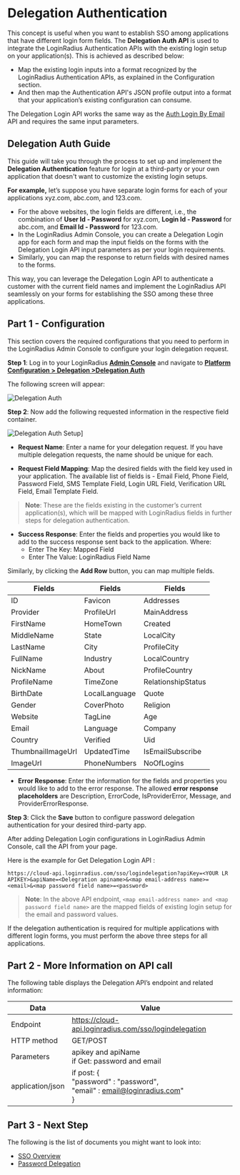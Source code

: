 # Delegation Authentication 

This concept is useful when you want to establish SSO among applications that have different login form fields. The **Delegation Auth API** is used to integrate the LoginRadius Authentication APIs with the existing login setup on your application(s). This is achieved as described below:


- Map the existing login inputs into a format recognized by the LoginRadius Authentication APIs, as explained in the Configuration section.
- And then map the Authentication API's JSON profile output into a format that your application’s existing configuration can consume.


The Delegation Login API works the same way as the [Auth Login By Email](/api/v2/customer-identity-api/authentication/auth-login-by-email/) API and requires the same input parameters. 

## Delegation Auth Guide

This guide will take you through the process to set up and implement the **Delegation Authentication** feature for login at a third-party or your own application that doesn't want to customize the existing login setups.

**For example,** let’s suppose you have separate login forms for each of your applications xyz.com, abc.com, and 123.com.

- For the above websites, the login fields are different, i.e., the combination of **User Id - Password** for xyz.com, **Login Id - Password** for abc.com, and **Email Id - Password** for 123.com. 
- In the LoginRadius Admin Console, you can create a Delegation Login app for each form and map the input fields on the forms with the Delegation Login API input parameters as per your login requirements.  
- Similarly, you can map the response to return fields with desired names to the forms. 

This way, you can leverage the Delegation Login API to authenticate a customer with the current field names and implement the LoginRadius API seamlessly on your forms for establishing the SSO among these three applications.

## Part 1 - Configuration

This section covers the required configurations that you need to perform in the LoginRadius Admin Console to configure your login delegation request. 

**Step 1**: Log in to your LoginRadius [**Admin Console**](https://adminconsole.loginradius.com/dashboard) and navigate to [**Platform Configuration > Delegation >Delegation Auth**](https://adminconsole.loginradius.com/platform-configuration/access-configuration/delegation/delegation-auth)

The following screen will appear:

![Delegation Auth](https://apidocs.lrcontent.com/images/DA1_63015ed6b2e5978311.34508026.png "Delegation Auth")

**Step 2**: Now add the following requested information in the respective field container.

![Delegation Auth Setup](https://apidocs.lrcontent.com/images/Delegation---LoginRadius-User-Dashboard_15256202d6c63c1e95.06500405.png "Delegation Auth Setup")]

- **Request Name**: Enter a name for your delegation request. If you have multiple delegation requests, the name should be unique for each.


- **Request Field Mapping**: Map the desired fields with the field key used in your application. The available list of fields is - Email Field, Phone Field, Password Field, SMS Template Field, Login URL Field, Verification URL Field, Email Template Field.
> **Note**: These are the fields existing in the customer’s current application(s), which will be mapped with LoginRadius fields in further steps for delegation authentication. 
- **Success Response**: Enter the fields and properties you would like to add to the success response sent back to the application. Where:
    - Enter The Key: Mapped Field 
    - Enter The Value: LoginRadius Field Name
	
Similarly, by clicking the **Add Row** button, you can map multiple fields.

|  Fields | Fields  | Fields  |
|---|---|---|
| ID  | Favicon  | Addresses  |
| Provider  | ProfileUrl  | MainAddress  |
|  FirstName | HomeTown  |  Created |
|  MiddleName | State  |  LocalCity |
|  LastName | City  |  ProfileCity |
|  FullName | Industry  | LocalCountry  |
| NickName  | About  | ProfileCountry  |
| ProfileName  | TimeZone  |  RelationshipStatus |
|  BirthDate | LocalLanguage  | Quote  |
| Gender  |  CoverPhoto | Religion  |
|  Website |  TagLine |  Age |
|  Email |  Language |  Company |
|  Country |  Verified |  Uid |
|  ThumbnailImageUrl |  UpdatedTime |  IsEmailSubscribe |
| ImageUrl  | PhoneNumbers  | NoOfLogins  |

- **Error Response**: Enter the information for the fields and properties you would like to add to the error response. 
The allowed **error response placeholders** are Description, ErrorCode, IsProviderError, Message, and ProviderErrorResponse.

**Step 3**: Click the **Save** button to configure password delegation authentication for your desired third-party app.

After adding Delegation Login configurations in LoginRadius Admin Console, call the API from your page. 

Here is the example for Get Delegation Login API : 

```https://cloud-api.loginradius.com/sso/logindelegation?apiKey=<YOUR LR APIKEY>&apiName=<Delegration apiname>&<map email-address name>=<email>&<map password field name>=<password>```

> **Note**: In the above API endpoint, ```<map email-address name> and <map password field name>``` are the mapped fields of existing login setup for the email and password values. 

If the delegation authentication is required for multiple applications with different login forms, you must perform the above three steps for all applications.

## Part 2 - More Information on API call 

The following  table displays the Delegation API’s endpoint and related information:

|Data|Value|
|--|--|
| Endpoint | https://cloud-api.loginradius.com/sso/logindelegation |
|HTTP method|GET/POST
|Parameters| apikey and apiName <br> if Get: password and email |
|application/json| if post: { <br>"password" : "password", <br>"email" : email@loginradius.com"  <br>}

## Part 3 - Next Step 

The following is the list of documents you might want to look into:

- [SSO Overview](/single-sign-on/overview/)
- [Password Delegation](/single-sign-on/password-delegation-api/)
